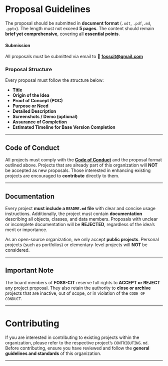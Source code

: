 # Proposal Guidelines

The proposal should be submitted in **document format** (`.odt`, `.pdf`,`.md`, `.pptx`). The length must not exceed **5 pages**. The content should remain **brief yet comprehensive**, covering all **essential points**.

#### Submission

All proposals must be submitted via email to 📧 **[fosscit@gmail.com](mailto:fosscit@gmail.com)**

### Proposal Structure

Every proposal must follow the structure below:

* **Title**
* **Origin of the Idea**
* **Proof of Concept (POC)**
* **Purpose or Need**
* **Detailed Description**
* **Screenshots / Demo (optional)**
* **Assurance of Completion**
* **Estimated Timeline for Base Version Completion**

---

## Code of Conduct

All projects must comply with the [**Code of Conduct**](https://github.com/fosscit/.github/blob/main/CODE_OF_CONDUCT.md) and the proposal format outlined above. Projects that are already part of this organization will **NOT** be accepted as new proposals. Those interested in enhancing existing projects are encouraged to **contribute** directly to them.

---

## Documentation

Every project **must include a `README.md` file** with clear and concise usage instructions. Additionally, the project must contain **documentation** describing all objects, classes, and data members. Proposals with unclear or incomplete documentation will be **REJECTED**, regardless of the idea’s merit or importance.

As an open-source organization, we only accept **public projects**. Personal projects (such as portfolios) or elementary-level projects will **NOT** be considered.

---

## Important Note

The board members of **FOSS-CIT** reserve full rights to **ACCEPT or REJECT** any project proposal. They also retain the authority to **close or archive** projects that are inactive, out of scope, or in violation of the `CODE OF CONDUCT`.

---

# Contributing

If you are interested in contributing to existing projects within the organization, please refer to the respective project’s `CONTRIBUTING.md`. Before contributing, ensure you have reviewed and follow the **general guidelines and standards** of this organization.

---
